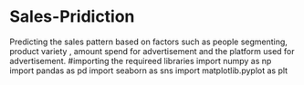 # Sales-Pridiction
Predicting the sales pattern based on factors such as people segmenting, product variety , amount spend for advertisement and the platform used for advertisement.
#importing the requireed libraries
import numpy as np
import pandas as pd
import seaborn as sns
import matplotlib.pyplot as plt
